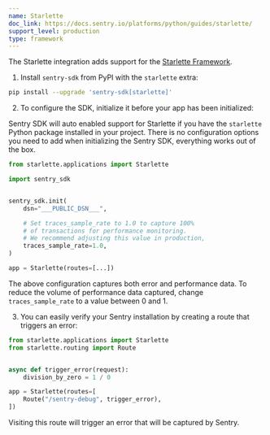 ```yaml
---
name: Starlette
doc_link: https://docs.sentry.io/platforms/python/guides/starlette/
support_level: production
type: framework
---
```


The Starlette integration adds support for the [Starlette Framework](https://www.starlette.io/).

1. Install `sentry-sdk` from PyPI with the `starlette` extra:

```bash
pip install --upgrade 'sentry-sdk[starlette]'
```

2. To configure the SDK, initialize it before your app has been initialized:

Sentry SDK will auto enabled support for Starlette if you have the `starlette` Python package installed in your project. There is no configuration options you need to add when initializing the Sentry SDK, everything works out of the box.

```python
from starlette.applications import Starlette

import sentry_sdk


sentry_sdk.init(
    dsn="___PUBLIC_DSN___",

    # Set traces_sample_rate to 1.0 to capture 100%
    # of transactions for performance monitoring.
    # We recommend adjusting this value in production,
    traces_sample_rate=1.0,
)

app = Starlette(routes=[...])
```

The above configuration captures both error and performance data. To reduce the volume of performance data captured, change `traces_sample_rate` to a value between 0 and 1.

3. You can easily verify your Sentry installation by creating a route that triggers an error:

```python
from starlette.applications import Starlette
from starlette.routing import Route


async def trigger_error(request):
    division_by_zero = 1 / 0

app = Starlette(routes=[
    Route("/sentry-debug", trigger_error),
])
```

Visiting this route will trigger an error that will be captured by Sentry.
